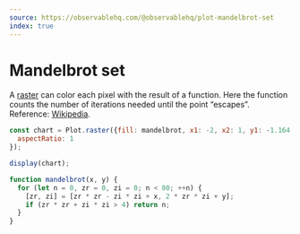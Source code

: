 ```yaml
---
source: https://observablehq.com/@observablehq/plot-mandelbrot-set
index: true
---
```


# Mandelbrot set

A [raster](https://observablehq.com/plot/marks/raster) can color each pixel with the result of a function. Here the function counts the number of iterations needed until the point “escapes”. Reference: [Wikipedia](https://en.wikipedia.org/wiki/Mandelbrot_set).

```js echo
const chart = Plot.raster({fill: mandelbrot, x1: -2, x2: 1, y1: -1.164, y2: 1.164}).plot({
  aspectRatio: 1
});

display(chart);
```

```js echo
function mandelbrot(x, y) {
  for (let n = 0, zr = 0, zi = 0; n < 80; ++n) {
    [zr, zi] = [zr * zr - zi * zi + x, 2 * zr * zi + y];
    if (zr * zr + zi * zi > 4) return n;
  }
}
```
